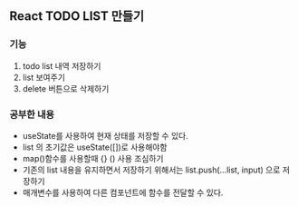 ## React TODO LIST 만들기

### 기능 
1. todo list 내역 저장하기
2. list 보여주기
3. delete 버튼으로 삭제하기

### 공부한 내용
 - useState를 사용하여 현재 상태를 저장할 수 있다.
 - list 의 초기값은 useState([])로 사용해야함
 - map()함수를 사용할때 {} () 사용 조심하기
 - 기존의 list 내용을 유지하면서 저장하기 위해서는 list.push(...list, input) 으로 저장하기
 - 매개변수를 사용하여 다른 컴포넌트에 함수를 전달할 수 있다. 
